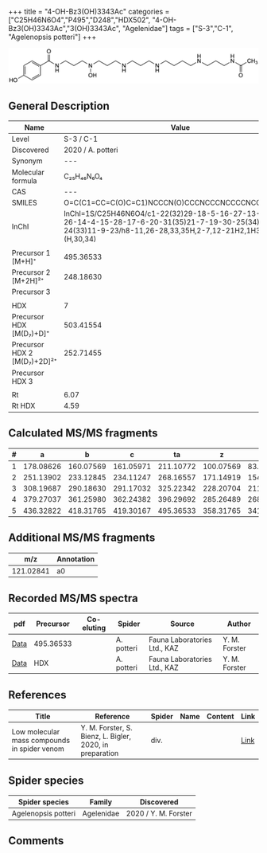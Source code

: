 +++
title = "4-OH-Bz3(OH)3343Ac"
categories = ["C25H46N6O4","P495","D248","HDX502",
"4-OH-Bz3(OH)3343Ac","3(OH)3343Ac",
"Agelenidae"]
tags = ["S-3","C-1",
"Agelenopsis potteri"]
+++

![](/img/4-OH-Bz3(OH)3343Ac.png)

## General Description

| Name                       | Value              |
|----------------------------|--------------------|
| Level                      | S-3 / C-1          |
| Discovered                 | 2020 / A. potteri  |
| Synonym                    | ---                |
| Molecular formula          | C₂₅H₄₆N₆O₄         |
| CAS                        | ---                |
| SMILES | O=C(C1=CC=C(O)C=C1)NCCCN(O)CCCNCCCNCCCCNCCCNC(C)=O  |
| InChI  | InChI=1S/C25H46N6O4/c1-22(32)29-18-5-16-27-13-3-2-12-26-14-4-15-28-17-6-20-31(35)21-7-19-30-25(34)23-8-10-24(33)11-9-23/h8-11,26-28,33,35H,2-7,12-21H2,1H3,(H,29,32)(H,30,34)  |
|                            |                    |
| Precursor 1 [M+H]⁺         | 495.36533                   |
| Precursor 2 [M+2H]²⁺       | 248.18630                   |
| Precursor 3                |                    |
|                            |                    |
| HDX                        | 7                   |
| Precursor HDX   [M(D₇)+D]⁺   | 503.41554                   |
| Precursor HDX 2 [M(D₇)+2D]²⁺ | 252.71455                   |
| Precursor HDX 3            |                    |
|                            |                    |
| Rt                         | 6.07                   |
| Rt HDX                     | 4.59                   |

## Calculated MS/MS fragments

| # | a         | b         | c         | ta        | z         | y         | tz        |
|---|-----------|-----------|-----------|-----------|-----------|-----------|-----------|
| 1 | 178.08626 | 160.07569 | 161.05971 | 211.10772 | 100.07569 | 83.04914 | 117.10224 |
| 2 | 251.13902 | 233.12845 | 234.11247 | 268.16557 | 171.14919 | 154.12264 | 188.17574 |
| 3 | 308.19687 | 290.18630 | 291.17032 | 325.22342 | 228.20704 | 211.18049 | 245.23359 |
| 4 | 379.27037 | 361.25980 | 362.24382 | 396.29692 | 285.26489 | 268.23834 | 318.28635 |
| 5 | 436.32822 | 418.31765 | 419.30167 | 495.36533 | 358.31765 | 341.29110 | 375.34420 |

## Additional MS/MS fragments

| m/z | Annotation |
|-----|------------|
| 121.02841 | a0         |

## Recorded MS/MS spectra

| pdf                                             | Precursor | Co-eluting | Spider      | Source                       | Author        |
|-------------------------------------------------|-----------|------------|-------------|------------------------------|---------------|
| [Data](/pdf/A-potteri/495_4-OH-Bz3(OH)3343Ac_Ap.pdf) | 495.36533 |           | A. potteri | Fauna Laboratories Ltd., KAZ | Y. M. Forster |
| [Data](/pdf/A-potteri/495_4-OH-Bz3(OH)3343Ac_Ap_HDX.pdf) | HDX |           | A. potteri | Fauna Laboratories Ltd., KAZ | Y. M. Forster |


## References

| Title | Reference | Spider | Name | Content | Link |
|-------|-----------|--------|------|---------|------|
| Low molecular mass compounds in spider venom      | Y. M. Forster, S. Bienz, L. Bigler, 2020, in preparation          | div.       |   |   | [Link](unknown) |

## Spider species

| Spider species     | Family     | Discovered           |
|--------------------|------------|----------------------|
| Agelenopsis potteri | Agelenidae | 2020 / Y. M. Forster |


## Comments